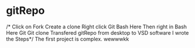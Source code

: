 # gitRepo
/* Click on Fork
Create a clone
Right click Git Bash Here
Then right in Bash Here Git
Git clone 
Transfered gitRepo from desktop to VSD software 
I wrote the Steps*/
The first project is complex.
wewwwkk

